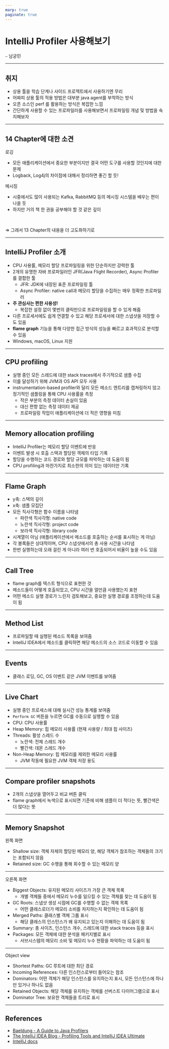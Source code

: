 ```yaml
---
marp: true
paginate: true
---
```


# IntelliJ Profiler 사용해보기

⎯ 남궁민

---

## 취지

- 상용 툴을 학습 단계나 사이드 프로젝트에서 사용하기엔 무리
- 어짜피 상용 툴의 적용 방법은 대부분 java agent를 부착하는 방식
- 오픈 소스인 perf 를 활용하는 방식은 복잡한 느낌
- 간단하게 사용할 수 있는 프로파일러를 사용해보면서 프로파일링 개념 및 방법을 숙지해보자

---

## 14 Chapter에 대한 소견

로깅

- 모든 애플리케이션에서 중요한 부분이지만 결국 어떤 도구를 사용할 것인지에 대한 문제
- Logback, Log4j의 차이점에 대해서 정리하면 좋긴 할 듯!

메시징

- 시중에서도 많이 사용되는 Kafka, RabbitMQ 등의 메시징 시스템을 배우는 편이 나을 듯
- 하지만 거의 책 한 권을 공부해야 할 것 같은 깊이

<br>

⇒ 그래서 13 Chapter의 내용을 더 고도화하기로

---

## IntelliJ Profiler 소개

- CPU 사용률, 메모리 할당 프로파일링을 위한 단순하지만 강력한 툴
- 2개의 유명한 자바 프로파일러인 JFR(Java Flight Recorder), Async Profiler 를 결합한 툴
  - JFR: JDK에 내장된 표준 프로파일링 툴
  - Async Profiler: native call과 메모리 할당을 수집하는 매우 정확한 프로파일러
- **주 관심사는 편한 사용성!**
  - 복잡한 설정 없이 몇번의 클릭만으로 프로파일링을 할 수 있게 해줌
- 다른 프로세서에도 쉽게 연결할 수 있고 해당 프로세서에 대한 스냅샷을 저장할 수도 있음
- **flame graph** 기능을 통해 다양한 접근 방식의 성능을 빠르고 효과적으로 분석할 수 있음
- Windows, macOS, Linux 지원

---

## CPU profiling

- 실행 중인 모든 스레드에 대한 stack traces에서 주기적으로 샘플 수집
- 이를 달성하기 위해 JVM과 OS API 모두 사용
- instrumentation-based profiler와 달리 모든 메소드 엔트리를 캡쳐링하지 않고 정기적인 샘플링을 통해 CPU 사용률을 측정
  - 작은 부분의 측정 데이터 손실이 있음
  - 대신 편향 없는 측정 데이터 제공
  - 프로파일링 작업이 애플리케이션에 더 적은 영향을 미침

---

## Memory allocation profiling

- IntelliJ Profiler는 메모리 할당 이벤트에 반응
- 이벤트 발생 시 호출 스택과 할당된 객체의 타입 기록
- 할당을 수행하는 코드 경로와 할당 규모를 파악하는 데 도움이 됨
- CPU profiling과 마찬가지로 최소한의 의미 있는 데이터만 기록

---

## Flame Graph

- y축: 스택의 깊이
- x축: 샘플 모집단
- 모든 직사각형은 함수 이름을 나타냄
  - 파란색 직사각형: native code
  - 노란색 직사각형: project code
  - 보라색 직사각형: library code
- 시계열이 아님 (애플리케이션에서 메소드를 호출하는 순서를 표시하는 게 아님)
- 각 블록들은 상대적이며, CPU 스냅샷에서의 총 사용 시간을 나타냄
- 한번 실행하는데 오래 걸린 게 아니라 여러 번 호출되어서 비율이 높을 수도 있음

---

## Call Tree

- flame graph를 텍스트 형식으로 표현한 것
- 메소드들이 어떻게 호출되었고, CPU 시간을 얼만큼 사용했는지 표현
- 어떤 메소드 실행 경로가 느린지 검토해보고, 중요한 실행 경로를 조정하는데 도움이 됨

---

## Method List

- 프로파일할 때 실행된 메소드 목록을 보여줌
- IntelliJ IDEA에서 메소드를 클릭하면 해당 메소드의 소스 코드로 이동할 수 있음

---

## Events

- 클래스 로딩, GC, OS 이벤트 같은 JVM 이벤트를 보여줌

---

## Live Chart

- 실행 중인 프로세스에 대해 실시간 성능 통계를 보여줌
- `Perform GC` 버튼을 누르면 GC를 수동으로 실행할 수 있음
- CPU: CPU 사용률
- Heap Memory: 힙 메모리 사용률 (현재 사용량 / 최대 힙 사이즈)
- Threads: 활성 스레드 수
  - 노란색: 전체 스레드 개수
  - 빨간색: 데몬 스레드 개수
- Non-Heap Memory: 힙 메모리를 제외한 메모리 사용률
  - JVM 작동에 필요한 JVM 객체 저장 용도

---

## Compare profiler snapshots

- 2개의 스냅샷을 열어두고 비교 버튼 클릭
- flame graph에서 녹색으로 표시되면 기준에 비해 샘플이 더 적다는 뜻, 빨간색은 더 많다는 뜻

---

## Memory Snapshot

왼쪽 화면

- Shallow size: 객체 자체의 할당된 메모리 양, 해당 객체가 참조하는 객체들의 크기는 포함되지 않음
- Retained size: GC 수행을 통해 회수할 수 있는 메모리 양

---

오른쪽 화면

- Biggest Objects: 유지된 메모리 사이즈가 가장 큰 객체 목록
  - 개별 객체들 중에서 메모리 누수를 일으킬 수 있는 객체를 찾는 데 도움이 됨
- GC Roots: 스냅샷 생성 시점에 GC를 수행할 수 없는 객체 목록
  - 어떤 클래스로더가 메모리 소비를 차지하는지 확인하는 데 도움이 됨
- Merged Paths: 클래스별 객체 그룹 표시
  - 해당 클래스의 인스턴스가 왜 유지되고 있는지 이해하는 데 도움이 됨
- Summary: 총 사이즈, 인스턴스 개수, 스레드에 대한 stack traces 등을 표시
- Packages: 모든 객체에 대한 분석을 패키지별로 표시
  - 서브시스템의 메모리 소비 및 메모리 누수 현황을 파악하는 데 도움이 됨

---

Object view

- Shortest Paths: GC 루트에 대한 최단 경로
- Incoming References: 다른 인스턴스로부터 들어오는 참조
- Dominators: 어떤 객체가 해당 인스턴스를 유지하는지 표시, 모든 인스턴스에 하나만 있거나 하나도 없음
- Retained Objects: 해당 객체를 유지하는 객체를 선버스트 다이어그램으로 표시
- Dominator Tree: 보유한 객체들을 트리로 표시

---

## References

- [Baeldung - A Guide to Java Profilers](https://www.baeldung.com/java-profilers)
- [The IntelliJ IDEA Blog - Profiling Tools and IntelliJ IDEA Ultimate](https://blog.jetbrains.com/idea/2020/03/profiling-tools-and-intellij-idea-ultimate/)
- [IntelliJ docs](https://www.jetbrains.com/help/idea/profiler-intro.html)
